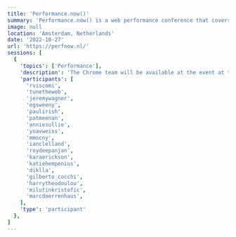```yaml
---
title: 'Performance.now()'
summary: 'Performance.now() is a web performance conference that covers topics from performance culture, performance budgets to Web Vitals, PWAs and more.'
image: null
location: 'Amsterdam, Netherlands'
date: '2022-10-27'
url: 'https://perfnow.nl/'
sessions: [
  {
    'topics': ['Performance'],
    'description': 'The Chrome team will be available at the event at the "Performance Help Desk" at the event.',
    'participants': [
      'rviscomi',
      'tunetheweb',
      'jeremywagner',
      'egsweeny',
      'paulirish',
      'patmeenan',
      'anniesullie',
      'yoavweiss',
      'mmocny',
      'ianclelland',
      'roydeepanjan',
      'karaerickson',
      'katiehempenius',
      'diklla',
      'gilberto_cocchi',
      'harrytheodoulou',
      'milutinkristofic',
      'marcdoerrenhaus',
    ],
    'type': 'participant'
  },
]
---
```

